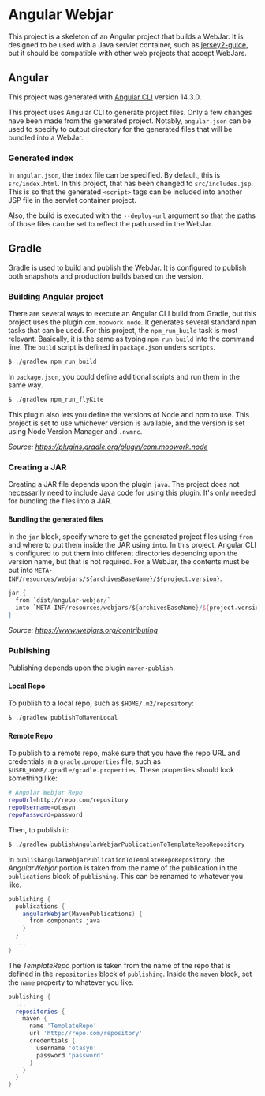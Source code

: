 Angular Webjar
==============

This project is a skeleton of an Angular project that builds a WebJar.
It is designed to be used with a Java servlet container, such as
[jersey2-guice](https://github.com/otasyn/jersey2-guice), but it should
be compatible with other web projects that accept WebJars.

Angular
-------

This project was generated with
[Angular CLI](https://github.com/angular/angular-cli) version 14.3.0.

This project uses Angular CLI to generate project files.  Only a few
changes have been made from the generated project.  Notably,
`angular.json` can be used to specify to output directory for the
generated files that will be bundled into a WebJar.

### Generated index

In `angular.json`, the `index` file can be specified.  By default,
this is `src/index.html`.  In this project, that has been changed
to `src/includes.jsp`.  This is so that the generated `<script>`
tags can be included into another JSP file in the servlet container
project.

Also, the build is executed with the `--deploy-url` argument so
that the paths of those files can be set to reflect the path
used in the WebJar.

Gradle
------

Gradle is used to build and publish the WebJar.  It is configured to
publish both snapshots and production builds based on the version.

### Building Angular project

There are several ways to execute an Angular CLI build from Gradle,
but this project uses the plugin `com.moowork.node`.  It generates
several standard npm tasks that can be used.  For this project,
the `npm_run_build` task is most relevant.  Basically, it is the
same as typing `npm run build` into the command line.  The `build`
script is defined in `package.json` unders `scripts`.

```bash
$ ./gradlew npm_run_build
```

In `package.json`, you could define additional scripts and run
them in the same way.

```bash
$ ./gradlew npm_run_flyKite
```

This plugin also lets you define the versions of Node and npm
to use.  This project is set to use whichever version is
available, and the version is set using Node Version Manager
and `.nvmrc`.

_Source: https://plugins.gradle.org/plugin/com.moowork.node_

### Creating a JAR

Creating a JAR file depends upon the plugin `java`.  The project
does not necessarily need to include Java code for using this
plugin.  It's only needed for bundling the files into a JAR.

#### Bundling the generated files

In the `jar` block, specify where to get the generated project files
using `from` and where to put them inside the JAR using `into`.  In
this project, Angular CLI is configured to put them into different
directories depending upon the version name, but that is not
required.  For a WebJar, the contents must be put into
`META-INF/resources/webjars/${archivesBaseName}/${project.version}`.

```groovy
jar {
  from `dist/angular-webjar/`
  into `META-INF/resources/webjars/${archivesBaseName}/${project.version}`
}
```

_Source: https://www.webjars.org/contributing_

### Publishing

Publishing depends upon the plugin `maven-publish`.

#### Local Repo

To publish to a local repo, such as `$HOME/.m2/repository`:

```bash
$ ./gradlew publishToMavenLocal
```

#### Remote Repo

To publish to a remote repo, make sure that you have the repo URL
and credentials in a `gradle.properties` file, such as
`$USER_HOME/.gradle/gradle.properties`.  These properties should
look something like:

```bash
# Angular Webjar Repo
repoUrl=http://repo.com/repository
repoUsername=otasyn
repoPassword=password
```

Then, to publish it:

```bash
$ ./gradlew publishAngularWebjarPublicationToTemplateRepoRepository
```

In `publishAngularWebjarPublicationToTemplateRepoRepository`, the
_AngularWebjar_ portion is taken from the name of the publication
in the `publications` block of `publishing`.  This can be renamed
to whatever you like.

```groovy
publishing {
  publications {
    angularWebjar(MavenPublications) {
      from components.java
    }
  }
  ...
}
```

The _TemplateRepo_ portion is taken from the name of the repo that
is defined in the `repositories` block of `publishing`.  Inside
the `maven` block, set the `name` property to whatever you like.

```groovy
publishing {
  ...
  repositories {
    maven {
      name 'TemplateRepo'
      url 'http://repo.com/repository'
      credentials {
        username 'otasyn'
        password 'password'
      }
    }
  }
}
```
